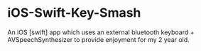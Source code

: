 iOS-Swift-Key-Smash
===================

An iOS [swift] app which uses an external bluetooth keyboard + AVSpeechSynthesizer to provide enjoyment for my 2 year old.
